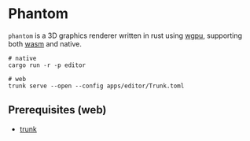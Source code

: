 # Phantom

`phantom` is a 3D graphics renderer written in rust using [wgpu](https://wgpu.rs/), supporting both [wasm](https://webassembly.org/) and native.

```
# native
cargo run -r -p editor

# web
trunk serve --open --config apps/editor/Trunk.toml
```

## Prerequisites (web)

* [trunk](https://trunkrs.dev/)